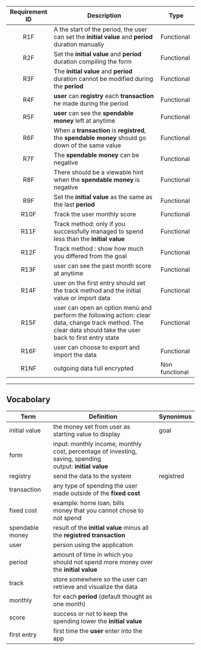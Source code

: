 Requirement ID | Description | Type
:--------------: | -------------- | --------------
R1F| A the start of the period, the user can set the __initial value__ and __period__ duration manually| Functional
R2F | Set the __initial value__ and __period__ duration compiling the form | Functional
R3F | The __initial value__ and __period__ duration cannot be modified during the __period__ | Functional
R4F | __user__ can __registry__ each __transaction__ he made during the period| Functional
R5F | __user__ can see the __spendable money__ left at anytime| Functional
R6F | When a __transaction__ is __registred__, the __spendable money__ should go down of the same value | Functional
R7F | The __spendable money__ can be negative | Functional
R8F | There should be a viewable hint when the __spendable money__ is negative| Functional
R9F | Set the __initial value__ as the same as the last __period__ | Functional
R10F | Track the user monthly score | Functional
R11F | Track method: only if you successfully managed to spend less than the __initial value__| Functional
R12F | Track method : show how much you differed from the goal | Functional
R13F | user can see the past month score at anytime | Functional
R14F | user on the first entry should set the track method and the initial value or import data | Functional
R15F | user can open an option menù and perform the following action: clear data, change track method. The clear data should take the user back to first entry state| Functional
R16F | user can choose to export and import the data | Functional
R1NF | outgoing data full encrypted| Non functional
---



## Vocabolary
Term | Definition | Synonimus
------- | --------| ----------
initial value | the money set from user as starting value to display | goal
form | input: monthly income, monthly cost, percentage of investing, saving, spending<br>output: __initial value__ | 
registry  | send the data to the system | registred 
transaction | any type of spending the user made outside of the __fixed cost__|
fixed cost | example: home loan, bills<br>money that you cannot chose to not spend| 
spendable money | result of the __initial value__ minus all the __registred__ __transaction__| 
user | person using the application |
period | amount of time in which you should not spend more money over the __initial value__|
track | store somewhere so the user can retrieve and visualize the data|
monthly | for each __period__ (default thought as one month)|
score | success or not to keep the spending lower the __initial value__ |
first entry | first time the __user__ enter into the app |